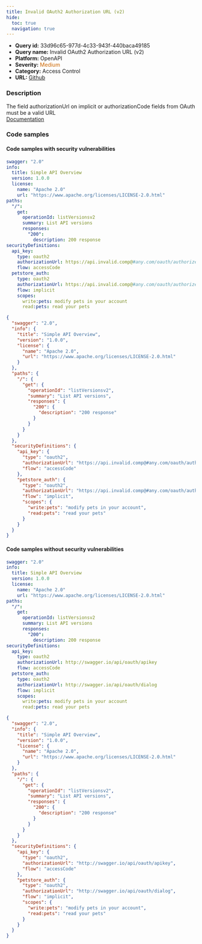 ```yaml
---
title: Invalid OAuth2 Authorization URL (v2)
hide:
  toc: true
  navigation: true
---
```


<style>
  .highlight .hll {
    background-color: #ff171742;
  }
  .md-content {
    max-width: 1100px;
    margin: 0 auto;
  }
</style>

-   **Query id:** 33d96c65-977d-4c33-943f-440baca49185
-   **Query name:** Invalid OAuth2 Authorization URL (v2)
-   **Platform:** OpenAPI
-   **Severity:** <span style="color:#C60">Medium</span>
-   **Category:** Access Control
-   **URL:** [Github](https://github.com/Checkmarx/kics/tree/master/assets/queries/openAPI/2.0/invalid_oauth_authorization_url)

### Description
The field authorizationUrl on implicit or authorizationCode fields from OAuth must be a valid URL<br>
[Documentation](https://swagger.io/specification/v2/#securitySchemeObject)

### Code samples
#### Code samples with security vulnerabilities
```yaml title="Positive test num. 1 - yaml file" hl_lines="19 23"
swagger: "2.0"
info:
  title: Simple API Overview
  version: 1.0.0
  license:
    name: "Apache 2.0"
    url: "https://www.apache.org/licenses/LICENSE-2.0.html"
paths:
  "/":
    get:
      operationId: listVersionsv2
      summary: List API versions
      responses:
        "200":
          description: 200 response
securityDefinitions:
  api_key:
    type: oauth2
    authorizationUrl: https://api.invalid.comp@#any.com/oauth/authorize
    flow: accessCode
  petstore_auth:
    type: oauth2
    authorizationUrl: https://api.invalid.comp@#any.com/oauth/authorize
    flow: implicit
    scopes:
      write:pets: modify pets in your account
      read:pets: read your pets

```
```json title="Positive test num. 2 - json file" hl_lines="32 27"
{
  "swagger": "2.0",
  "info": {
    "title": "Simple API Overview",
    "version": "1.0.0",
    "license": {
      "name": "Apache 2.0",
      "url": "https://www.apache.org/licenses/LICENSE-2.0.html"
    }
  },
  "paths": {
    "/": {
      "get": {
        "operationId": "listVersionsv2",
        "summary": "List API versions",
        "responses": {
          "200": {
            "description": "200 response"
          }
        }
      }
    }
  },
  "securityDefinitions": {
    "api_key": {
      "type": "oauth2",
      "authorizationUrl": "https://api.invalid.comp@#any.com/oauth/authorize",
      "flow": "accessCode"
    },
    "petstore_auth": {
      "type": "oauth2",
      "authorizationUrl": "https://api.invalid.comp@#any.com/oauth/authorize",
      "flow": "implicit",
      "scopes": {
        "write:pets": "modify pets in your account",
        "read:pets": "read your pets"
      }
    }
  }
}

```


#### Code samples without security vulnerabilities
```yaml title="Negative test num. 1 - yaml file"
swagger: "2.0"
info:
  title: Simple API Overview
  version: 1.0.0
  license:
    name: "Apache 2.0"
    url: "https://www.apache.org/licenses/LICENSE-2.0.html"
paths:
  "/":
    get:
      operationId: listVersionsv2
      summary: List API versions
      responses:
        "200":
          description: 200 response
securityDefinitions:
  api_key:
    type: oauth2
    authorizationUrl: http://swagger.io/api/oauth/apikey
    flow: accessCode
  petstore_auth:
    type: oauth2
    authorizationUrl: http://swagger.io/api/oauth/dialog
    flow: implicit
    scopes:
      write:pets: modify pets in your account
      read:pets: read your pets

```
```json title="Negative test num. 2 - json file"
{
  "swagger": "2.0",
  "info": {
    "title": "Simple API Overview",
    "version": "1.0.0",
    "license": {
      "name": "Apache 2.0",
      "url": "https://www.apache.org/licenses/LICENSE-2.0.html"
    }
  },
  "paths": {
    "/": {
      "get": {
        "operationId": "listVersionsv2",
        "summary": "List API versions",
        "responses": {
          "200": {
            "description": "200 response"
          }
        }
      }
    }
  },
  "securityDefinitions": {
    "api_key": {
      "type": "oauth2",
      "authorizationUrl": "http://swagger.io/api/oauth/apikey",
      "flow": "accessCode"
    },
    "petstore_auth": {
      "type": "oauth2",
      "authorizationUrl": "http://swagger.io/api/oauth/dialog",
      "flow": "implicit",
      "scopes": {
        "write:pets": "modify pets in your account",
        "read:pets": "read your pets"
      }
    }
  }
}

```
